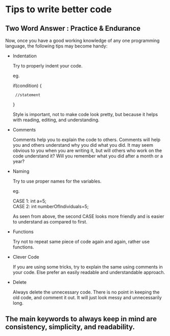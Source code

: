 # Tips to write better code

## Two Word Answer : Practice & Endurance

Now, once you have a good working knowledge of any one programming language, the following tips may become handy:

- Indentation

  Try to properly indent your code.
  
  eg. 
  
  if(condition)
  {
  
       //statement
    
  }
    
  Style is important, not to make code look pretty, but because it helps with reading, editing, and understanding.
    
- Comments

  Comments help you to explain the code to others. Comments will help you and others understand why you did what you did. It may seem obvious to you when you are writing it, but   will others who work on the code understand it? Will you remember what you did after a month or a year?


- Naming

  Try to use proper names for the variables.
  
  eg.  
  
  CASE 1: int a=5;     
  CASE 2: int numberOfIndividuals=5;
       
  As seen from above, the second CASE looks more friendly and is easier to understand as compared to first.
  

- Functions

  Try not to repeat same piece of code again and again, rather use functions.
  

- Clever Code

  If you are using some tricks, try to explain the same using comments in your code. Else prefer an easily readable and understandable approach.
  
  
- Delete

  Always delete the unnecessary code. There is no point in keeping the old code, and comment it out. It will just look messy and unnecessarily long.
  
  
## The main keywords to always keep in mind are consistency, simplicity, and readability.
  
